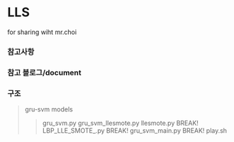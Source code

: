 # LLS
for sharing wiht mr.choi




### 참고사항 

### 참고 블로그/document

### 구조
>gru-svm
>models
>>gru_svm.py
>>gru_svm_llesmote.py
>>llesmote.py
BREAK!
>LBP_LLE_SMOTE_.py
BREAK!
>gru_svm_main.py
BREAK!
>play.sh
